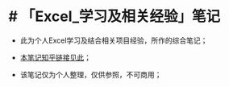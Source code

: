 # # 「Excel_学习及相关经验」笔记

* 此为个人Excel学习及结合相关项目经验，所作的综合笔记；

*  [本笔记知乎链接见此](https://zhuanlan.zhihu.com/p/17914547741)；

* 该笔记仅为个人整理，仅供参照，不可商用；
